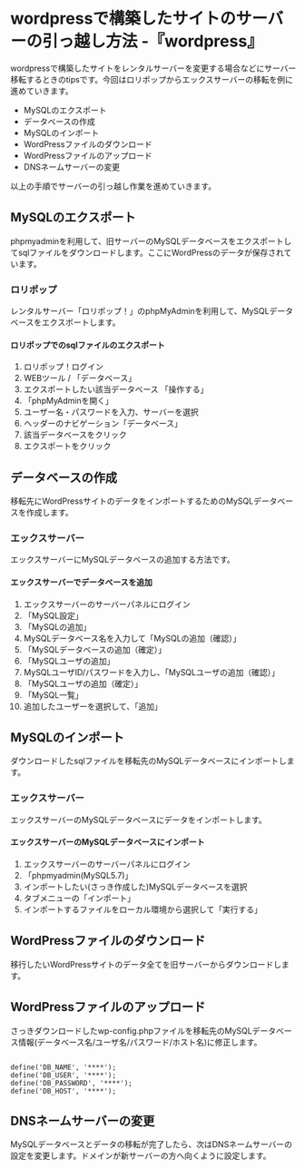 # wordpressで構築したサイトのサーバーの引っ越し方法 -『wordpress』

wordpressで構築したサイトをレンタルサーバーを変更する場合などにサーバー移転するときのtipsです。今回はロリポップからエックスサーバーの移転を例に進めていきます。

* MySQLのエクスポート
* データベースの作成
* MySQLのインポート
* WordPressファイルのダウンロード
* WordPressファイルのアップロード
* DNSネームサーバーの変更


以上の手順でサーバーの引っ越し作業を進めていきます。





## MySQLのエクスポート


phpmyadminを利用して、旧サーバーのMySQLデータベースをエクスポートしてsqlファイルをダウンロードします。ここにWordPressのデータが保存されています。



### ロリポップ

レンタルサーバー「ロリポップ！」のphpMyAdminを利用して、MySQLデータベースをエクスポートします。


#### ロリポップでのsqlファイルのエクスポート

1. ロリポップ！ログイン
2. WEBツール / 「データベース」
3. エクスポートしたい該当データベース 「操作する」
4. 「phpMyAdminを開く」
5. ユーザー名・パスワードを入力、サーバーを選択
6. ヘッダーのナビゲーション「データベース」
7. 該当データベースをクリック
8. エクスポートをクリック







## データベースの作成

移転先にWordPressサイトのデータをインポートするためのMySQLデータベースを作成します。



### エックスサーバー

エックスサーバーにMySQLデータベースの追加する方法です。


#### エックスサーバーでデータベースを追加

1. エックスサーバーのサーバーパネルにログイン
2. 「MySQL設定」
3. 「MySQLの追加」
4. MySQLデータベース名を入力して「MySQLの追加（確認）」
5. 「MySQLデータベースの追加（確定）」
6. 「MySQLユーザの追加」
7. MySQLユーザID/パスワードを入力し、「MySQLユーザの追加（確認）」
8. 「MySQLユーザの追加（確定）」
9. 「MySQL一覧」
10. 追加したユーザーを選択して、「追加」





## MySQLのインポート

ダウンロードしたsqlファイルを移転先のMySQLデータベースにインポートします。



### エックスサーバー

エックスサーバーのMySQLデータベースにデータをインポートします。


#### エックスサーバーのMySQLデータベースにインポート

1. エックスサーバーのサーバーパネルにログイン
2. 「phpmyadmin(MySQL5.7)」
3. インポートしたい(さっき作成した)MySQLデータベースを選択
4. タブメニューの「インポート」
5. インポートするファイルをローカル環境から選択して「実行する」





## WordPressファイルのダウンロード

移行したいWordPressサイトのデータ全てを旧サーバーからダウンロードします。




## WordPressファイルのアップロード

さっきダウンロードしたwp-config.phpファイルを移転先のMySQLデータベース情報(データベース名/ユーザ名/パスワード/ホスト名)に修正します。

```

define('DB_NAME', '****');
define('DB_USER', '****');
define('DB_PASSWORD', '****');
define('DB_HOST', '****');

```

## DNSネームサーバーの変更

MySQLデータベースとデータの移転が完了したら、次はDNSネームサーバーの設定を変更します。ドメインが新サーバーの方へ向くように設定します。











